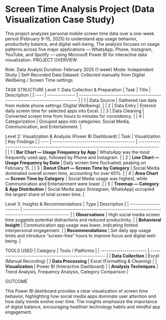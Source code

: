 # Screen Time Analysis Project (Data Visualization Case Study)
This project analyzes personal mobile screen time data over a one-week period (February 9–15, 2025) to understand app usage behavior, productivity balance, and digital well-being. The analysis focuses on usage patterns across five major applications — WhatsApp, Phone, Instagram, YouTube, and Spotify — using Microsoft Power BI for interactive data visualization.
PROJECT OVERVIEW

Role: Data Analyst
Duration: February 2025 (1 week)
Mode: Independent Study | Self-Recorded Data
Dataset: Collected manually from Digital Wellbeing / Screen Time settings

TASK STRUCTURE
Level 1: Data Collection & Preparation
| Task | Title          | Description                                                                   |
| ---- | -------------- | ----------------------------------------------------------------------------- |
| 1    | Data Source    | Gathered raw data from mobile phone settings (Digital Wellbeing).             |
| 2    | Data Entry     | Entered daily screen time for selected apps into Excel.                       |
| 3    | Data Cleaning  | Converted screen time from hours to minutes for consistency.                  |
| 4    | Categorization | Grouped apps into categories: Social Media, Communication, and Entertainment. |

Level 2: Visualization & Analysis (Power BI Dashboard)
| Task | Visualization                             | Key Findings                                                                             |
| ---- | ----------------------------------------- | ---------------------------------------------------------------------------------------- |
| 1    | **Bar Chart — Usage Frequency by App**    | WhatsApp was the most frequently used app, followed by Phone and Instagram.              |
| 2    | **Line Chart — Usage Frequency by Date**  | Daily screen time fluctuated, peaking on February 15.                                    |
| 3    | **Donut Chart — Screen Time by Category** | Social Media dominated overall screen time, accounting for over 60%.                     |
| 4    | **Area Chart — Screen Time by Category**  | Social Media usage was highest, while Communication and Entertainment were lower.        |
| 5    | **Treemap — Category & App Distribution** | Social Media apps (Instagram, WhatsApp) occupied the largest share of total screen time. |


Level 3: Insights & Recommendations
| Type                   | Description                                                                                           |
| ---------------------- | ----------------------------------------------------------------------------------------------------- |
| **Observations**       | High social media screen time suggests potential distractions and reduced productivity.               |
| **Behavioral Insight** | Communication app usage was lower, indicating limited interpersonal engagement.                       |
| **Recommendations**    | Set daily app usage limits and introduce “screen-free” hours to improve focus and digital well-being. |


TOOLS USED
| Category                | Tools / Platforms                                       |
| ----------------------- | ------------------------------------------------------- |
| **Data Collection**     | Excel (Manual Recording)                                |
| **Data Processing**     | Excel (Formatting & Cleaning)                           |
| **Visualization**       | Power BI (Interactive Dashboard)                        |
| **Analysis Techniques** | Trend Analysis, Frequency Analysis, Category Comparison |


OUTCOME

This Power BI dashboard provides a clear visualization of screen time behavior, highlighting how social media apps dominate user attention and how daily trends evolve over time. The insights emphasize the importance of digital balance, encouraging healthier technology habits and mindful app engagement.
